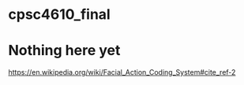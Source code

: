 # cpsc4610_final
# Nothing here yet

https://en.wikipedia.org/wiki/Facial_Action_Coding_System#cite_ref-2
